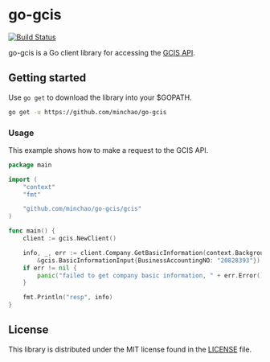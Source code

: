 # go-gcis

[![Build Status](https://travis-ci.com/minchao/go-gcis.svg?branch=master)](https://travis-ci.com/minchao/go-gcis)

go-gcis is a Go client library for accessing the [GCIS API](https://data.gcis.nat.gov.tw).

## Getting started

Use `go get` to download the library into your $GOPATH.

```bash
go get -u https://github.com/minchao/go-gcis
```

### Usage

This example shows how to make a request to the GCIS API.

```go
package main

import (
	"context"
	"fmt"

	"github.com/minchao/go-gcis/gcis"
)

func main() {
	client := gcis.NewClient()

	info, _, err := client.Company.GetBasicInformation(context.Background(),
		&gcis.BasicInformationInput{BusinessAccountingNO: "20828393"})
	if err != nil {
		panic("failed to get company basic information, " + err.Error())
	}

	fmt.Println("resp", info)
}
```

## License

This library is distributed under the MIT license found in the [LICENSE](./LICENSE) file.
